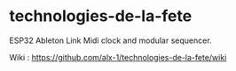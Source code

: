 # technologies-de-la-fete
ESP32 Ableton Link Midi clock and modular sequencer.

Wiki : https://github.com/alx-1/technologies-de-la-fete/wiki
